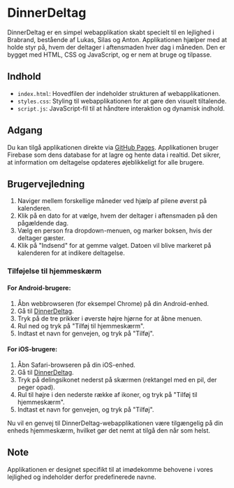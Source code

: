 # DinnerDeltag

DinnerDeltag er en simpel webapplikation skabt specielt til en lejlighed i Brabrand, bestående af Lukas, Silas og Anton. Applikationen hjælper med at holde styr på, hvem der deltager i aftensmaden hver dag i måneden. Den er bygget med HTML, CSS og JavaScript, og er nem at bruge og tilpasse.

## Indhold

- `index.html`: Hovedfilen der indeholder strukturen af webapplikationen.
- `styles.css`: Styling til webapplikationen for at gøre den visuelt tiltalende.
- `script.js`: JavaScript-fil til at håndtere interaktion og dynamisk indhold.

## Adgang

Du kan tilgå applikationen direkte via [GitHub Pages](https://lukasjp11.github.io/DinnerDeltag/).
Applikationen bruger Firebase som dens database for at lagre og hente data i realtid. Det sikrer, at information om deltagelse opdateres øjeblikkeligt for alle brugere.

## Brugervejledning

1. Naviger mellem forskellige måneder ved hjælp af pilene øverst på kalenderen.
2. Klik på en dato for at vælge, hvem der deltager i aftensmaden på den pågældende dag.
3. Vælg en person fra dropdown-menuen, og marker boksen, hvis der deltager gæster.
4. Klik på "Indsend" for at gemme valget. Datoen vil blive markeret på kalenderen for at indikere deltagelse.

### Tilføjelse til hjemmeskærm

#### For Android-brugere:

1. Åbn webbrowseren (for eksempel Chrome) på din Android-enhed.
2. Gå til [DinnerDeltag](https://lukasjp11.github.io/DinnerDeltag/).
3. Tryk på de tre prikker i øverste højre hjørne for at åbne menuen.
4. Rul ned og tryk på "Tilføj til hjemmeskærm".
5. Indtast et navn for genvejen, og tryk på "Tilføj".

#### For iOS-brugere:

1. Åbn Safari-browseren på din iOS-enhed.
2. Gå til [DinnerDeltag](https://lukasjp11.github.io/DinnerDeltag/).
3. Tryk på delingsikonet nederst på skærmen (rektangel med en pil, der peger opad).
4. Rul til højre i den nederste række af ikoner, og tryk på "Tilføj til hjemmeskærm".
5. Indtast et navn for genvejen, og tryk på "Tilføj".

Nu vil en genvej til DinnerDeltag-webapplikationen være tilgængelig på din enheds hjemmeskærm, hvilket gør det nemt at tilgå den når som helst.

## Note

Applikationen er designet specifikt til at imødekomme behovene i vores lejlighed og indeholder derfor predefinerede navne.
